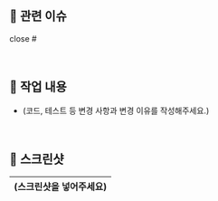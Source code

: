 ## 🎯 관련 이슈

close #

<br />

## 🚀 작업 내용

- (코드, 테스트 등 변경 사항과 변경 이유를 작성해주세요.)

<br />

## 📸 스크린샷

| (스크린샷을 넣어주세요) |
| :---------------------: |

<br />

<!--
## 🔎 발견된 장애가 있었나요?

- (어떤 장애가 발견되었는지 작성해주세요.)
- (어떻게 해결했는지도 작성해주세요.)

<br />
 -->

<!--
## 🙋🏻‍♀️ 리뷰어가 어떤 부분에 집중해야 할까요?

<br />
-->
